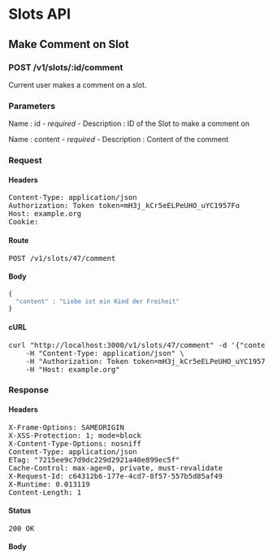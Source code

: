 # Slots API

## Make Comment on Slot

### POST /v1/slots/:id/comment

Current user makes a comment on a slot.

### Parameters

Name : id *- required -*
Description : ID of the Slot to make a comment on

Name : content *- required -*
Description : Content of the comment

### Request

#### Headers

<pre>Content-Type: application/json
Authorization: Token token=mH3j_kCr5eELPeUHO_uYC1957Fo
Host: example.org
Cookie: </pre>

#### Route

<pre>POST /v1/slots/47/comment</pre>

#### Body
```javascript
{
  "content" : "Liebe ist ein Kind der Freiheit"
}
```


#### cURL

<pre class="request">curl &quot;http://localhost:3000/v1/slots/47/comment&quot; -d &#39;{&quot;content&quot;:&quot;Liebe ist ein Kind der Freiheit&quot;}&#39; -X POST \
	-H &quot;Content-Type: application/json&quot; \
	-H &quot;Authorization: Token token=mH3j_kCr5eELPeUHO_uYC1957Fo&quot; \
	-H &quot;Host: example.org&quot;</pre>

### Response

#### Headers

<pre>X-Frame-Options: SAMEORIGIN
X-XSS-Protection: 1; mode=block
X-Content-Type-Options: nosniff
Content-Type: application/json
ETag: &quot;7215ee9c7d9dc229d2921a40e899ec5f&quot;
Cache-Control: max-age=0, private, must-revalidate
X-Request-Id: c64312b6-177e-4cd7-8f57-557b5d85af49
X-Runtime: 0.013119
Content-Length: 1</pre>

#### Status

<pre>200 OK</pre>

#### Body

```javascript
 
```
